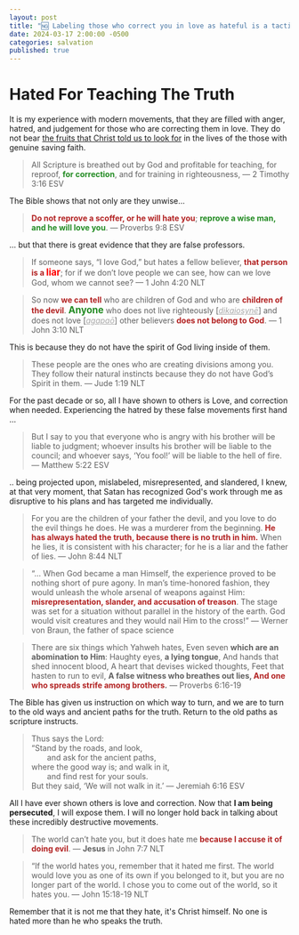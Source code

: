 ```yaml
---
layout: post
title: "🆖 Labeling those who correct you in love as hateful is a tactic of Satan himself. Such people lack the spirit of God. Beware of false teachers who stray from scripture and divide families."
date: 2024-03-17 2:00:00 -0500
categories: salvation
published: true
---
```


<!-- Labeling those who correct you in love as hateful is a tactic of Satan himself. Such people lack the spirit of God. Beware of false teachers who divide families and stray from scripture. -->

<!-- One of the most hateful things, done in the spirit of Satan himself, is to label those who correct you in love, as hateful themselves. People who do this are devoid of the spirit of God.  -->

<!-- “” ― -->

# Hated For Teaching The Truth

It is my experience with modern movements, that they are filled with anger, hatred, and judgement for those who are correcting them in love. They do not bear [the fruits that Christ told us to look for](https://sevenshepherd.github.io/fruits/) in the lives of the those with genuine saving faith. 

> All Scripture is breathed out by God and profitable for teaching, for reproof, <span style="font-weight:bold;color:ForestGreen;">for correction</span>, and for training in righteousness, &mdash; 2 Timothy 3:16 ESV

The Bible shows that not only are they unwise...

> <span style="font-weight:bold;color:FireBrick;">Do not reprove a scoffer, or he will hate you</span>; <span style="font-weight:bold;color:ForestGreen;">reprove a wise man, and he will love you</span>. &mdash; Proverbs 9:8 ESV

... but that there is great evidence that they are false professors.

> If someone says, “I love God,” but hates a fellow believer, <span style="font-weight:bold;color:FireBrick;">that person is a <span style="font-size:1.2em;color:Red;">liar</span></span>; for if we don’t love people we can see, how can we love God, whom we cannot see? &mdash; 1 John 4:20 NLT

> So now <span style="font-weight:bold;color:FireBrick;">we can tell</span> who are children of God and who are <span style="font-weight:bold;color:FireBrick;">children of the devil</span>. <span style="font-weight:bold;font-size:1.2em;color:ForestGreen;">Anyone</span> who does not live righteously [<a href="https://www.biblegateway.com/passage/?search=1%20Jn%203%3A10&version=MOUNCE" style="font-style:italic;color:#A8A8A8;">dikaiosynē</a>] and does not love [<a href="https://www.biblegateway.com/passage/?search=1%20Jn%203%3A10&version=MOUNCE" style="font-style:italic;color:#A8A8A8;">agapaō</a>] other believers <span style="font-weight:bold;color:FireBrick;">does not belong to God</span>. &mdash; 1 John 3:10 NLT

This is because they do not have the spirit of God living inside of them.

> These people are the ones who are creating divisions among you. They follow their natural instincts because they do not have God’s Spirit in them. &mdash; Jude 1:19 NLT

For the past decade or so, all I have shown to others is Love, and correction when needed. Experiencing the hatred by these false movements first hand ...

> But I say to you that everyone who is angry with his brother will be liable to judgment; whoever insults his brother will be liable to the council; and whoever says, ‘You fool!’ will be liable to the hell of fire. &mdash; Matthew 5:22 ESV

.. being projected upon, mislabeled, misrepresented, and slandered, I knew, at that very moment, that Satan has recognized God's work through me as disruptive to his plans and has targeted me individually.

> For you are the children of your father the devil, and you love to do the evil things he does. He was a murderer from the beginning. <span style="font-weight:bold;color:FireBrick;">He has always hated the truth, because there is no truth in him.</span> When he lies, it is consistent with his character; for he is a liar and the father of lies. &mdash; John 8:44 NLT

> “... When God became a man Himself, the experience proved to be nothing short of pure agony. In man’s time-honored fashion, they would unleash the whole arsenal of weapons against Him: <span style="font-weight:bold;color:FireBrick;">misrepresentation, slander, and accusation of treason</span>. The stage was set for a situation without parallel in the history of the earth. God would visit creatures and they would nail Him to the cross!” &mdash; Werner von Braun, the father of space science

> There are six things which Yahweh hates, Even seven **which are an abomination to Him**: Haughty eyes, **a lying tongue**, And hands that shed innocent blood, A heart that devises wicked thoughts, Feet that hasten to run to evil, **A false witness who breathes out lies, <span style="color:FireBrick;">And one who spreads strife among brothers</span>.** &mdash; Proverbs 6:16-19

The Bible has given us instruction on which way to turn, and we are to turn to the old ways and ancient paths for the truth. Return to the old paths as scripture instructs.

> Thus says the Lord:<br>
“Stand by the roads, and look,<br>
<span style="margin-left:2em;"></span>and ask for the ancient paths,<br>
where the good way is; and walk in it,<br>
<span style="margin-left:2em;"></span>and find rest for your souls.<br>
But they said, ‘We will not walk in it.’ &mdash; Jeremiah 6:16 ESV

All I have ever shown others is love and correction. Now that **I am being persecuted**, I will expose them. I will no longer hold back in talking about these incredibly destructive movements.

> The world can’t hate you, but it does hate me <span style="font-weight:bold;color:FireBrick;">because I accuse it of doing evil</span>. &mdash; **Jesus** in John 7:7 NLT

> “If the world hates you, remember that it hated me first. The world would love you as one of its own if you belonged to it, but you are no longer part of the world. I chose you to come out of the world, so it hates you. &mdash; John 15:18-19 NLT

Remember that it is not me that they hate, it's Christ himself. No one is hated more than he who speaks the truth.


<script>
    var refTagger = {
        settings: {
            bibleVersion: 'ESV'
        }
    }; 

    (function(d, t) {
        var n=d.querySelector('[nonce]');
        refTagger.settings.nonce = n && (n.nonce||n.getAttribute('nonce'));
        var g = d.createElement(t), s = d.getElementsByTagName(t)[0];
        g.src = 'https://api.reftagger.com/v2/RefTagger.js';
        g.nonce = refTagger.settings.nonce;
        s.parentNode.insertBefore(g, s);
    }(document, 'script'));
</script>
